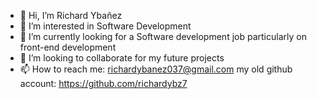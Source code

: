 - 👋 Hi, I’m Richard Ybañez
- 👀 I’m interested in Software Development
- 🌱 I’m currently looking for a Software development job particularly on front-end development
- 💞️ I’m looking to collaborate for my future projects
- 📫 How to reach me: richardybanez037@gmail.com
my old github account: https://github.com/richardybz7
<!---
richardybanez037/richardybanez037 is a ✨ special ✨ repository because its `README.md` (this file) appears on your GitHub profile.
You can click the Preview link to take a look at your changes.
--->
